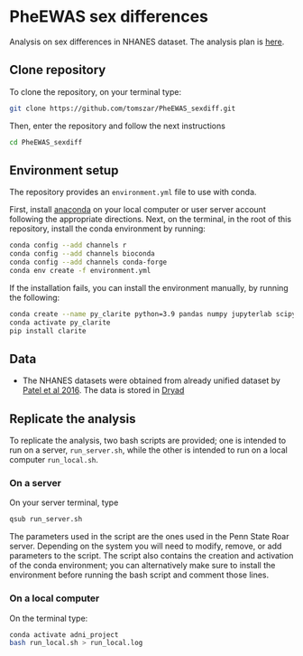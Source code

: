 # PheEWAS sex differences

Analysis on sex differences in NHANES dataset. The analysis plan is [here](https://github.com/tomszar/PheEWAS_sexdiff/blob/main/ANALYSIS_PLAN.pdf).

## Clone repository

To clone the repository, on your terminal type:

```bash
git clone https://github.com/tomszar/PheEWAS_sexdiff.git
```

Then, enter the repository and follow the next instructions

```bash
cd PheEWAS_sexdiff
```

## Environment setup

The repository provides an `environment.yml` file to use with conda.

First, install [anaconda](https://www.anaconda.com/products/individual) on your local computer or user server account following the appropriate directions. Next, on the terminal, in the root of this repository, install the conda environment by running:

```bash
conda config --add channels r
conda config --add channels bioconda
conda config --add channels conda-forge
conda env create -f environment.yml
```

If the installation fails, you can install the environment manually, by running the following:

```bash
conda create --name py_clarite python=3.9 pandas numpy jupyterlab scipy statsmodels matplotlib scikit-learn r rpy2
conda activate py_clarite
pip install clarite
```

## Data

- The NHANES datasets were obtained from already unified dataset by [Patel et al 2016](https://doi.org/10/gdcc5d). The data is stored in [Dryad](https://datadryad.org/stash/dataset/doi:10.5061/dryad.d5h62)

## Replicate the analysis

To replicate the analysis, two bash scripts are provided; one is intended to run on a server, `run_server.sh`, while the other is intended to run on a local computer `run_local.sh`.

### On a server

On your server terminal, type

```bash
qsub run_server.sh
```

The parameters used in the script are the ones used in the Penn State Roar server. Depending on the system you will need to modify, remove, or add parameters to the script. The script also contains the creation and activation of the conda environment; you can alternatively make sure to install the environment before running the bash script and comment those lines.

### On a local computer

On the terminal type:

```bash
conda activate adni_project
bash run_local.sh > run_local.log
```
